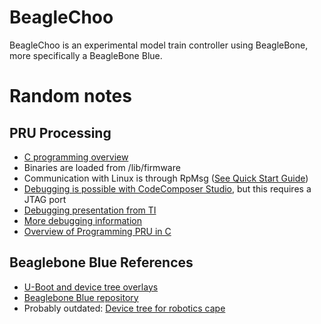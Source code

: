 # BeagleChoo
BeagleChoo is an experimental model train controller using BeagleBone, more specifically a BeagleBone Blue.


# Random notes
## PRU Processing

* [C programming overview](http://www.righto.com/2016/09/how-to-run-c-programs-on-beaglebones.html)
* Binaries are loaded from /lib/firmware
* Communication with Linux is through RpMsg ([See Quick Start Guide](https://processors.wiki.ti.com/index.php/RPMsg_Quick_Start_Guide))
* [Debugging is possible with CodeComposer Studio](http://software-dl.ti.com/ccs/esd/documents/users_guide/ccs_debug-main.html#configuring-the-debugger), but this requires a JTAG port
* [Debugging presentation from TI](https://training.ti.com/system/files/docs/debug_pru_using_ccs_slides.pdf)
* [More debugging information](https://www.element14.com/community/community/designcenter/single-board-computers/next-genbeaglebone/blog/2019/05/18/debugging-the-beaglebone-pru-in-ccs)
* [Overview of Programming PRU in C](https://www.element14.com/community/community/designcenter/single-board-computers/next-genbeaglebone/blog/2019/05/14/coding-for-the-beaglebone-pru-with-c-in-2019)

## Beaglebone Blue References
* [U-Boot and device tree overlays](https://elinux.org/Beagleboard:BeagleBoneBlack_Debian#U-Boot_Overlays)
* [Beaglebone Blue repository](https://github.com/beagleboard/beaglebone-blue)
* Probably outdated: [Device tree for robotics cape](https://github.com/StrawsonDesign/librobotcontrol/blob/master/device_tree/dtb-4.14-ti/am335x-boneblue.dts)
